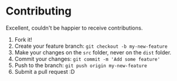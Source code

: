 # Contributing

Excellent, couldn't be happier to receive contributions.

1. Fork it!
2. Create your feature branch: `git checkout -b my-new-feature`
3. Make your changes on the `src` folder, never on the `dist` folder.
4. Commit your changes: `git commit -m 'Add some feature'`
5. Push to the branch: `git push origin my-new-feature`
6. Submit a pull request :D

